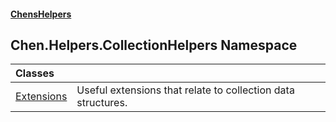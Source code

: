
#### [ChensHelpers](index 'index')

## Chen.Helpers.CollectionHelpers Namespace

| Classes | |
| :--- | :--- |
| [Extensions](Chen_Helpers_CollectionHelpers_Extensions 'Chen.Helpers.CollectionHelpers.Extensions') | Useful extensions that relate to collection data structures.<br/> |
